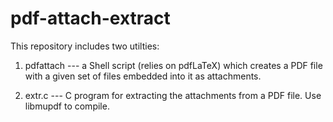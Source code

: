 pdf-attach-extract
==================

This repository includes two utilties:

1. pdfattach --- a Shell script (relies on pdfLaTeX) which creates a PDF file with a given set of files embedded into it as attachments.

2. extr.c --- C program for extracting the attachments from a PDF file. Use libmupdf to compile.
